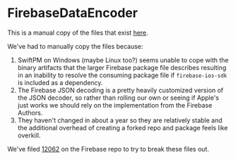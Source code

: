 # FirebaseDataEncoder

This is a manual copy of the files that exist [here](https://github.com/firebase/firebase-ios-sdk/tree/master/FirebaseSharedSwift).

We've had to manually copy the files because:

1. SwiftPM on Windows (maybe Linux too?) seems unable to cope with the binary artifacts that the larger Firebase package file describes resulting in an inability to resolve the consuming package file if `firebase-ios-sdk` is included as a dependency.
2. The Firebase JSON decoding is a pretty heavily customized version of the JSON decoder, so rather than rolling our own or seeing if Apple's just works we should rely on the implementation from the Firebase Authors.
3. They haven't changed in about a year so they are relatively stable and the additional overhead of creating a forked repo and package feels like overkill.

We've filed [12062](https://github.com/firebase/firebase-ios-sdk/issues/12062) on the Firebase repo to try to break these files out.